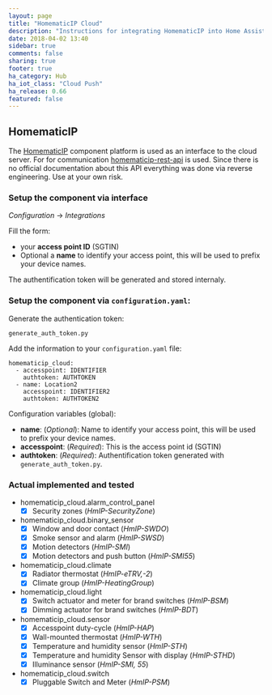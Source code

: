 ```yaml
---
layout: page
title: "HomematicIP Cloud"
description: "Instructions for integrating HomematicIP into Home Assistant."
date: 2018-04-02 13:40
sidebar: true
comments: false
sharing: true
footer: true
ha_category: Hub
ha_iot_class: "Cloud Push"
ha_release: 0.66
featured: false
---
```


## HomematicIP

The [HomematicIP](http://www.homematic-ip.com) component platform is used as an interface to the cloud server.
For for communication [homematicip-rest-api](https://github.com/coreGreenberet/homematicip-rest-api) is used. Since there is no official documentation about this API everything was done via reverse engineering. Use at your own risk.

### Setup the component via interface 

*Configuration* -> *Integrations*
  
Fill the form:
* your **access point ID** (SGTIN)
* Optional a **name** to identify your access point, this will be used to prefix your device names.
  
The authentification token will be generated and stored internaly.

### Setup the component via `configuration.yaml`:
  
Generate the authentication token:
  
`generate_auth_token.py`
  
Add the information to your `configuration.yaml` file:

```    
homematicip_cloud:
  - accesspoint: IDENTIFIER
    authtoken: AUTHTOKEN
  - name: Location2
    accesspoint: IDENTIFIER2
    authtoken: AUTHTOKEN2
```

Configuration variables (global):
* **name**: (*Optional*): Name to identify your access point, this will be used to prefix your device names.
* **accesspoint**: (*Required*): This is the access point id (SGTIN)
* **authtoken**: (*Required*): Authentification token generated with `generate_auth_token.py`.

### Actual implemented and tested
  * homematicip_cloud.alarm_control_panel
    - [x] Security zones (*HmIP-SecurityZone*)
  * homematicip_cloud.binary_sensor  
    - [x] Window and door contact (*HmIP-SWDO*)
    - [x] Smoke sensor and alarm (*HmIP-SWSD*) 
    - [x] Motion detectors (*HmIP-SMI*)
    - [x] Motion detectors and push button (*HmIP-SMI55*)
  * homematicip_cloud.climate
    - [x] Radiator thermostat (*HmIP-eTRV,-2*)
    - [x] Climate group (*HmIP-HeatingGroup*)
  * homematicip_cloud.light
    - [x] Switch actuator and meter for brand switches (*HmIP-BSM*)
    - [x] Dimming actuator for brand switches (*HmIP-BDT*)
  * homematicip_cloud.sensor
    - [x] Accesspoint duty-cycle (*HmIP-HAP*)
    - [x] Wall-mounted thermostat (*HmIP-WTH*)
    - [x] Temperature and humidity sensor (*HmIP-STH*)
    - [x] Temperature and humidity Sensor with display (*HmIP-STHD*)
    - [x] Illuminance sensor (*HmIP-SMI, 55*)
  * homematicip_cloud.switch
    - [x] Pluggable Switch and Meter (*HmIP-PSM*)
